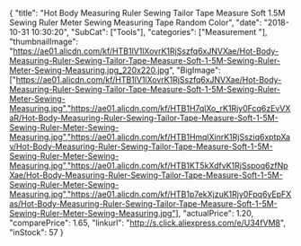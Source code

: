 {
	"title": "Hot Body Measuring Ruler Sewing Tailor Tape Measure Soft 1.5M Sewing Ruler Meter Sewing Measuring Tape Random Color",
	"date": "2018-10-31 10:30:20",
	"SubCat": ["Tools"],
	"categories": ["Measurement "],
	"thumbnailImage": "https://ae01.alicdn.com/kf/HTB1lV1lXovrK1RjSszfq6xJNVXae/Hot-Body-Measuring-Ruler-Sewing-Tailor-Tape-Measure-Soft-1-5M-Sewing-Ruler-Meter-Sewing-Measuring.jpg_220x220.jpg",
	"BigImage": ["https://ae01.alicdn.com/kf/HTB1lV1lXovrK1RjSszfq6xJNVXae/Hot-Body-Measuring-Ruler-Sewing-Tailor-Tape-Measure-Soft-1-5M-Sewing-Ruler-Meter-Sewing-Measuring.jpg","https://ae01.alicdn.com/kf/HTB1H7qlXo_rK1Rjy0Fcq6zEvVXaR/Hot-Body-Measuring-Ruler-Sewing-Tailor-Tape-Measure-Soft-1-5M-Sewing-Ruler-Meter-Sewing-Measuring.jpg","https://ae01.alicdn.com/kf/HTB1HmqlXinrK1RjSsziq6xptpXav/Hot-Body-Measuring-Ruler-Sewing-Tailor-Tape-Measure-Soft-1-5M-Sewing-Ruler-Meter-Sewing-Measuring.jpg","https://ae01.alicdn.com/kf/HTB1KT5kXdfvK1RjSspoq6zfNpXae/Hot-Body-Measuring-Ruler-Sewing-Tailor-Tape-Measure-Soft-1-5M-Sewing-Ruler-Meter-Sewing-Measuring.jpg","https://ae01.alicdn.com/kf/HTB1p7ekXjzuK1Rjy0Fpq6yEpFXas/Hot-Body-Measuring-Ruler-Sewing-Tailor-Tape-Measure-Soft-1-5M-Sewing-Ruler-Meter-Sewing-Measuring.jpg"],
	"actualPrice": 1.20,
	"comparePrice": 1.65,
	"linkurl": "http://s.click.aliexpress.com/e/U34fVM8",
	"inStock": 57
}
